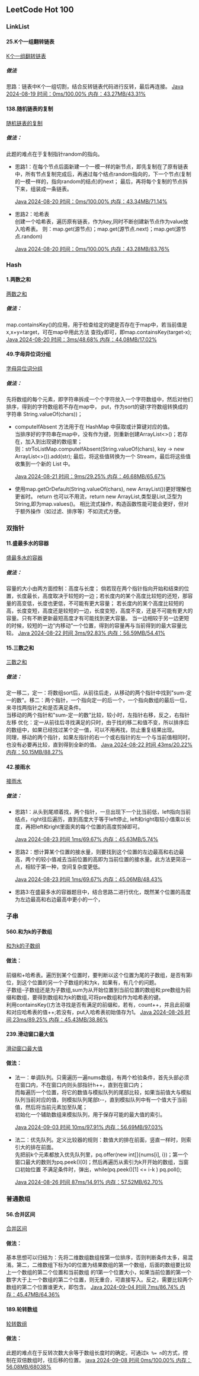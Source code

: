 ## LeetCode Hot 100

### LinkList
#### 25.K个一组翻转链表 
[K个一组翻转链表](https://leetcode.cn/problems/reverse-nodes-in-k-group/description/?envType=study-plan-v2&envId=top-100-liked)
##### 做法
思路：链表中K个一组切割，结合反转链表代码进行反转，最后再连接。
[Java 2024-08-19 时间：0ms/100.00% 内存：43.27MB/43.31%](./src/main/java/com/algorithm/hot100/LinkedList/AGroupOfKFlippedLists/Main.java)

#### 138.随机链表的复制
[随机链表的复制](https://leetcode.cn/problems/copy-list-with-random-pointer/?envType=study-plan-v2&envId=top-100-liked)
##### 做法：
此题的难点在于复制指针random的指向。
<br>
<ul>
<li>
思路1：在每个节点后面新建一个一模一样的新节点，即先复制在了原有链表中，所有节点复制完成后，再通过每个结点random指向的，下一个节点(复制的一模一样的，指向random的结点)的next；
最后，再将每个复制的节点拆下来，组装成一条链表。 <br>

[Java 2024-08-20 时间：0ms/100.00% 内存：43.34MB/71.14%](./src/main/java/com/algorithm/hot100/LinkedList/ReplicationOfARandomLinkedList/Main.java)
</li>
<li>
思路2：哈希表 <br>
创建一个哈希表，遍历原有链表，作为key,同时不断创建新节点作为value放入哈希表。
则：map.get(源节点)；map.get(源节点.next)；map.get(源节点.random) <br>

[Java 2024-08-20 时间：0ms/100.00% 内存：43.28MB/83.76%](./src/main/java/com/algorithm/hot100/LinkedList/ReplicationOfARandomLinkedList/Main.java)
</li>
</ul>

### Hash
#### 1.两数之和
[两数之和](https://leetcode.cn/problems/two-sum/?envType=study-plan-v2&envId=top-100-liked)
##### 做法：
map.containsKey()的应用，用于检查给定的键是否存在于map中，若当前值是x,x+y=target，可在map中用此方法
查找y即可，即map.containsKey(target-x); <br>
[Java 2024-08-20 时间：3ms/48.68% 内存：44.08MB/17.02%](./src/main/java/com/algorithm/hot100/LinkedList/ReplicationOfARandomLinkedList/Main.java)

#### 49.字母异位词分组
[字母异位词分组](https://leetcode.cn/problems/group-anagrams/description/?envType=study-plan-v2&envId=top-100-liked)
##### 做法：
先将数组的每个元素，即字符串拆成一个个字符放入一个字符数组中，然后对他们排序，得到的字符数组若不存在map中，
put，作为sort的键(字符数组转换成的字符串 String.valueOf(chars))；<br>

<ul>
<li>computeIfAbsent 方法用于在 HashMap 中获取或计算键对应的值。 <br>
当排序好的字符串在map中，没有作为键，则重新创建ArrayList<>()；若存在，加入到出现键的数组里；<br>
则：strToListMap.computeIfAbsent(String.valueOf(chars), key -> new ArrayList<>()).add(str);
最后，将这些值转换为一个 Stream，最后将这些值收集到一个新的 List 中。 <br>

[Java 2024-08-21 时间：9ms/29.25% 内存：46.68MB/65.67%](./src/main/java/com/algorithm/hot100/Hash/GroupingOfAllogramWords/Main.java)
</li>
<li>
使用map.getOrDefault(String.valueOf(chars), new ArrayList())更好理解也更省时。
return 也可以不用流，return new ArrayList,类型是List,泛型为String,即为map.values()。
相比流式操作，构造函数性能可能会更好，但对于额外操作（如过滤、排序等）不如流式方便。
</li>
</ul>

### 双指针
#### 11.盛最多水的容器
[盛最多水的容器](https://leetcode.cn/problems/container-with-most-water/description/?envType=study-plan-v2&envId=top-100-liked)
##### 做法：
容量的大小由两方面控制：高度与长度；
倘若现在两个指针指向开始和结束的位置，长度最长，高度取决于较短的一边；若长度内的某个高度比较短的还短，那容量的高变低，长度也更低，不可能有更大容量；
若长度内的某个高度比较短的高，长度变短，高度还是较短的一边，长度变短，高度不变，还是不可能有更大的容量。只有不断更新最短高度才有可能找到更大容量。
当一边相较于另一边更短的时候，较短的一边“内移动”一个位置，得到的容量再与当前得到的最大容量比较。
[Java 2024-08-22 时间 3ms/92.83% 内存：56.59MB/54.41%](./src/main/java/com/algorithm/hot100/DoublePointer/MaximumWater/Main.java)

#### 15.三数之和
[三数之和](https://leetcode.cn/problems/3sum/description/?envType=study-plan-v2&envId=top-100-liked)
##### 做法：
定一移二，定一：将数组sort后，从前往后走，从移动的两个指针中找到"sum-定一的数"。移二：两个指针，一个指向定一的后一个，一个指向数组的最后一位，来寻找两指针之和是否满足条件。 <br>
当移动的两个指针和"sum-定一的数"比较，较小时，左指针右移，反之，右指针左移
优化：定一从前往后寻找满足的只时，由于找的移二和值不变，所以排序后的数组中，如果已经找过某个定一值，可以不用再找，防止重复结果出现。 <br>
同理，移动的两个指针，如果左指针的右一个或右指针的左一个与当前值相同时，也没有必要再比较，直到得到全新的值。
[Java 2024-08-22 时间 43ms/20.22% 内存：50.15MB/88.27%](./src/main/java/com/algorithm/hot100/DoublePointer/SumOfThreeNumbers/Main.java)

#### 42.接雨水
[接雨水](https://leetcode.cn/problems/trapping-rain-water/description/?envType=study-plan-v2&envId=top-100-liked)
##### 做法：
<ul>
<li>
思路1：从头到尾顺着找，两个指针，一旦出现下一个比当前低，left指向当前结点，right往后遍历，直到高度大于等于left停止,
left和right取较小值乘以长度，再把left和right里面夹的每个位置的高度剪掉即可。

[Java 2024-08-23 时间 1ms/69.67% 内存：45.63MB/5.74%](./src/main/java/com/algorithm/hot100/DoublePointer/CatchRainwater/Main.java)
</li>
<li>
思路2：想计算某个位置的接水量，则要找到这个位置的左边最高和右边最高，两个的较小值减去当前位置的高即为当前位置的接水量。此方法更简洁一点，相较于第一种，空间复杂度更低。

[Java 2024-08-23 时间 1ms/69.67% 内存：45.06MB/48.43%](./src/main/java/com/algorithm/hot100/DoublePointer/CatchRainwater/Main.java)
</li>
<li>
思路3:在盛最多水的容器题目中，结合思路二进行优化，既然某个位置的高度为左边最高和右边最高中更小的一个，
</li>
</ul>

### 子串
#### 560.和为k的子数组
[和为k的子数组](https://leetcode.cn/problems/subarray-sum-equals-k/description/?envType=study-plan-v2&envId=top-100-liked)
#### 做法：
前缀和+哈希表。遍历到某个位置时，要判断以这个位置为尾的子数组，是否有第i位，到这个位置的另一个子数组的和为k，如果有，有几个的问题。 <br>
子数组-子数组还是为子数组,sum为从开始位置到当前位置的数组和;pre数组为前缀和数组，要得到数组和为k的数组,可将pre数组和作为哈希表的键。 <br>
利用containsKey()方法寻找是否有满足的前缀和，若有，count++，并且此前缀和对应哈希表的值++;若没有，put入哈希表初始值存为1。
[Java 2024-08-26 时间 23ms/89.25% 内存：45.43MB/38.86%](./src/main/java/com/algorithm/hot100/Substring/AndIsASubarrayOfK/Main.java)

#### 239.滑动窗口最大值
[滑动窗口最大值](https://leetcode.cn/problems/sliding-window-maximum/?envType=study-plan-v2&envId=top-100-liked)
#### 做法：
<ul>
<li>
法一：单调队列。只需遍历一遍nums数组，有两个检验条件，首先头部必须在窗口内，不在窗口内则头部指针h++，直到在窗口内； <br>
而每遍历一个位置，将它的数值与模拟队列的尾部比较，如果当前值大与模拟队列当前对应的值，则模拟队列尾部t--，直到模拟队列中有一个值大于当前值，然后将当前元素加至队尾； <br>
初始化一个辅助数组来模拟队列，用于保存可能的最大值的索引。

[Java 2024-09-03 时间 10ms/97.91% 内存：56.69MB/97.03%](./src/main/java/com/algorithm/hot100/Substring/SlidingWindowMaximum/Main.java)

</li>
<li>
法二：优先队列。定义比较器的规则：数值大的排在前面，竖直一样时，则索引大的排在前面。 <br>
先把前k个元素都放入优先队列里，pq.offer(new int[]{nums[i], i})；第一个窗口最大的数则为pq.peek()[0]；然后再遍历从索引为k开开始的数组，当窗口初始位置
不满足条件时，弹出，while(pq.peek()[1] <= i-k ) pq.poll();

[Java 2024-08-26 时间 87ms/14.91% 内存：57.52MB/62.70%](./src/main/java/com/algorithm/hot100/Substring/SlidingWindowMaximum/Main.java)

</li>
</ul>

### 普通数组
#### 56.合并区间
[合并区间](https://leetcode.cn/problems/merge-intervals/description/?envType=study-plan-v2&envId=top-100-liked)
#### 做法：
基本思想可以归结为：先将二维数组数组按第一位排序，否则判断条件太多，易混淆。第二，二维数组下标为0的位置为结果数组的第一个数组，后面的数组要比较上一个数组的第二个位置和当前数组
的1第一个位置大小，如果当前位置的第一个数字大于上一个数组的第二个位置，则无重合，可直接写入。反之，需要比较两个数组的第二个位置谁更大，即包含。
[Java 2024-09-04 时间 7ms/86.74% 内存：45.47MB/64.36%](./src/main/java/com/algorithm/hot100/OrdinaryArray/MergingInterval/Main.java)

#### 189.轮转数组
[轮转数组](https://leetcode.cn/problems/rotate-array/submissions/562757028/?envType=study-plan-v2&envId=top-100-liked)
#### 做法：
此题的难点在于反转次数大余等于数组长度时的确定。可通过`k %= n`的方式，控制在双倍数组时，往后移的位置。
[java 2024-09-08 时间 0ms/100.00% 内存：56.08MB/68038%](./src/main/java/com/algorithm/hot100/OrdinaryArray/RotatingArray/Main.java)




